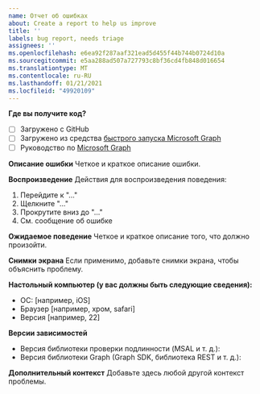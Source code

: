```yaml
---
name: Отчет об ошибках
about: Create a report to help us improve
title: ''
labels: bug report, needs triage
assignees: ''
ms.openlocfilehash: e6ea92f287aaf321ead5d455f44b744b0724d10a
ms.sourcegitcommit: e5aa288ad507a727793c8bf36cd4fb848d016654
ms.translationtype: MT
ms.contentlocale: ru-RU
ms.lasthandoff: 01/21/2021
ms.locfileid: "49920109"
---
```

**Где вы получите код?**
- [ ] Загружено с GitHub
- [ ] Загружено из средства [быстрого запуска Microsoft Graph](https://developer.microsoft.com/graph/quick-start)
- [ ] Руководство по [Microsoft Graph](https://docs.microsoft.com/graph/tutorials)

**Описание ошибки** Четкое и краткое описание ошибки.

**Воспроизведение** Действия для воспроизведения поведения:
1. Перейдите к "..."
2. Щелкните "..."
3. Прокрутите вниз до "..."
4. См. сообщение об ошибке

**Ожидаемое поведение** Четкое и краткое описание того, что должно произойти.

**Снимки экрана** Если применимо, добавьте снимки экрана, чтобы объяснить проблему.

**Настольный компьютер (у вас должны быть следующие сведения):**
 - ОС: [например, iOS]
 - Браузер [например, хром, safari]
 - Версия [например, 22]

**Версии зависимостей**
 - Версия библиотеки проверки подлинности (MSAL и т. д.):
 - Версия библиотеки Graph (Graph SDK, библиотека REST и т. д.):  

**Дополнительный контекст** Добавьте здесь любой другой контекст проблемы.
